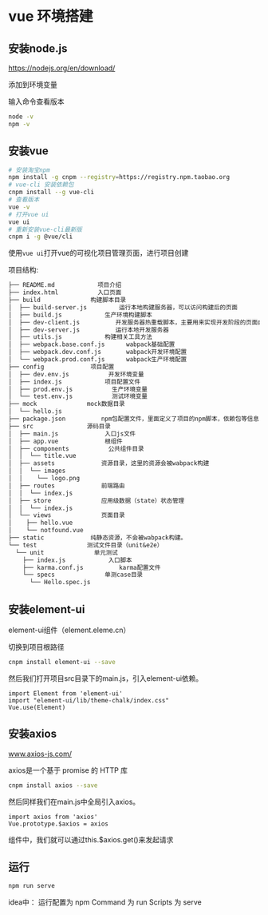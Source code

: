 # vue 环境搭建

## 安装node.js

https://nodejs.org/en/download/

添加到环境变量

输入命令查看版本

```bash
node -v
npm -v
```

## 安装vue

```bash
# 安装淘宝npm
npm install -g cnpm --registry=https://registry.npm.taobao.org
# vue-cli 安装依赖包
cnpm install --g vue-cli
# 查看版本
vue -v
# 打开vue ui
vue ui
# 重新安装vue-cli最新版
cnpm i -g @vue/cli
```

使用`vue ui`打开vue的可视化项目管理页面，进行项目创建

项目结构:

```txt
├── README.md            项目介绍
├── index.html           入口页面
├── build              构建脚本目录
│  ├── build-server.js         运行本地构建服务器，可以访问构建后的页面
│  ├── build.js            生产环境构建脚本
│  ├── dev-client.js          开发服务器热重载脚本，主要用来实现开发阶段的页面自动刷新
│  ├── dev-server.js          运行本地开发服务器
│  ├── utils.js            构建相关工具方法
│  ├── webpack.base.conf.js      wabpack基础配置
│  ├── webpack.dev.conf.js       wabpack开发环境配置
│  └── webpack.prod.conf.js      wabpack生产环境配置
├── config             项目配置
│  ├── dev.env.js           开发环境变量
│  ├── index.js            项目配置文件
│  ├── prod.env.js           生产环境变量
│  └── test.env.js           测试环境变量
├── mock              mock数据目录
│  └── hello.js
├── package.json          npm包配置文件，里面定义了项目的npm脚本，依赖包等信息
├── src               源码目录 
│  ├── main.js             入口js文件
│  ├── app.vue             根组件
│  ├── components           公共组件目录
│  │  └── title.vue
│  ├── assets             资源目录，这里的资源会被wabpack构建
│  │  └── images
│  │    └── logo.png
│  ├── routes             前端路由
│  │  └── index.js
│  ├── store              应用级数据（state）状态管理
│  │  └── index.js
│  └── views              页面目录
│    ├── hello.vue
│    └── notfound.vue
├── static             纯静态资源，不会被wabpack构建。
└── test              测试文件目录（unit&e2e）
  └── unit              单元测试
    ├── index.js            入口脚本
    ├── karma.conf.js          karma配置文件
    └── specs              单测case目录
      └── Hello.spec.js
```

## 安装element-ui

element-ui组件（element.eleme.cn）

切换到项目根路径

```bash
cnpm install element-ui --save
```

然后我们打开项目src目录下的main.js，引入element-ui依赖。

```vue
import Element from 'element-ui'
import "element-ui/lib/theme-chalk/index.css"
Vue.use(Element)
```

## 安装axios

www.axios-js.com/

axios是一个基于 promise 的 HTTP 库

```bash
cnpm install axios --save
```

然后同样我们在main.js中全局引入axios。

```vue
import axios from 'axios'
Vue.prototype.$axios = axios
```

组件中，我们就可以通过this.$axios.get()来发起请求

## 运行

```bash
npm run serve
```

idea中：
    运行配置为 npm
    Command  为 run
    Scripts  为 serve
